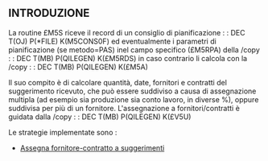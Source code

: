 ## INTRODUZIONE

La routine £M5S riceve il record di un consiglio di pianificazione
 :  : DEC T(OJ) P(*FILE) K(M5CONS0F)
ed eventualmente i parametri di pianificazione (se metodo=PAS) inel campo specifico (£M5RPA) della /copy
 :  : DEC T(MB) P(QILEGEN) K(£M5RDS)
in caso contrario li calcola con la /copy
 :  : DEC T(MB) P(QILEGEN) K(£M5A)

Il suo compito è di calcolare quantità, date, fornitori e contratti del suggerimento ricevuto, che può essere suddiviso a causa di assegnazione multipla (ad esempio sia produzione sia conto lavoro, in diverse %), oppure suddivisa per più di un fornitore.
L'assegnazione a fornitori/contratti è guidata dalla /copy
 :  : DEC T(MB) P(QILEGEN) K(£V5U)

Le strategie implementate sono : 
- [Assegna fornitore-contratto a suggerimenti](Sorgenti/MB/DOC/M5_018)




